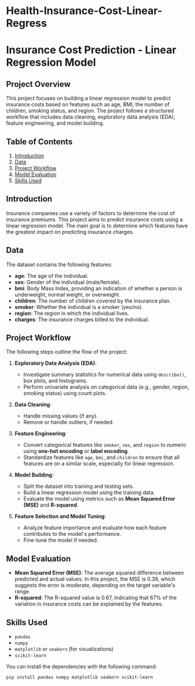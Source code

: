 # Health-Insurance-Cost-Linear-Regress

# Insurance Cost Prediction - Linear Regression Model

## Project Overview
This project focuses on building a linear regression model to predict insurance costs based on features such as age, BMI, the number of children, smoking status, and region. The project follows a structured workflow that includes data cleaning, exploratory data analysis (EDA), feature engineering, and model building.

## Table of Contents
1. [Introduction](#introduction)
2. [Data](#data)
3. [Project Workflow](#project-workflow)
4. [Model Evaluation](#model-evaluation)
5. [Skills Used](#skills-used)
  

## Introduction
Insurance companies use a variety of factors to determine the cost of insurance premiums. This project aims to predict insurance costs using a linear regression model. The main goal is to determine which features have the greatest impact on predicting insurance charges.

## Data
The dataset contains the following features:
- **age**: The age of the individual.
- **sex**: Gender of the individual (male/female).
- **bmi**: Body Mass Index, providing an indication of whether a person is underweight, normal weight, or overweight.
- **children**: The number of children covered by the insurance plan.
- **smoker**: Whether the individual is a smoker (yes/no).
- **region**: The region in which the individual lives.
- **charges**: The insurance charges billed to the individual.

## Project Workflow
The following steps outline the flow of the project:

1. **Exploratory Data Analysis (EDA)**:
   - Investigate summary statistics for numerical data using `describe()`, box plots, and histograms.
   - Perform univariate analysis on categorical data (e.g., gender, region, smoking status) using count plots.

2. **Data Cleaning**:
   - Handle missing values (if any).
   - Remove or handle outliers, if needed.

3. **Feature Engineering**:
   - Convert categorical features like `smoker`, `sex`, and `region` to numeric using **one-hot encoding** or **label encoding**.
   - Standardize features like `age`, `bmi`, and `children` to ensure that all features are on a similar scale, especially for linear regression.

4. **Model Building**:
   - Split the dataset into training and testing sets.
   - Build a linear regression model using the training data.
   - Evaluate the model using metrics such as **Mean Squared Error (MSE)** and **R-squared**.

5. **Feature Selection and Model Tuning**:
   - Analyze feature importance and evaluate how each feature contributes to the model's performance.
   - Fine-tune the model if needed.

## Model Evaluation
- **Mean Squared Error (MSE)**: The average squared difference between predicted and actual values. In this project, the MSE is 0.38, which suggests the error is moderate, depending on the target variable's range.
- **R-squared**: The R-squared value is 0.67, indicating that 67% of the variation in insurance costs can be explained by the features.

## Skills Used
- `pandas`
- `numpy`
- `matplotlib` or `seaborn` (for visualizations)
- `scikit-learn`

You can install the dependencies with the following command:
```bash
pip install pandas numpy matplotlib seaborn scikit-learn
